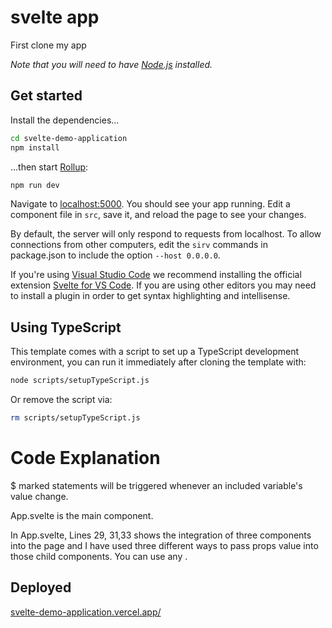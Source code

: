
# svelte app

First clone my app 


*Note that you will need to have [Node.js](https://nodejs.org) installed.*


## Get started

Install the dependencies...

```bash
cd svelte-demo-application
npm install
```

...then start [Rollup](https://rollupjs.org):

```bash
npm run dev
```

Navigate to [localhost:5000](http://localhost:5000). You should see your app running. Edit a component file in `src`, save it, and reload the page to see your changes.

By default, the server will only respond to requests from localhost. To allow connections from other computers, edit the `sirv` commands in package.json to include the option `--host 0.0.0.0`.

If you're using [Visual Studio Code](https://code.visualstudio.com/) we recommend installing the official extension [Svelte for VS Code](https://marketplace.visualstudio.com/items?itemName=svelte.svelte-vscode). If you are using other editors you may need to install a plugin in order to get syntax highlighting and intellisense.


## Using TypeScript

This template comes with a script to set up a TypeScript development environment, you can run it immediately after cloning the template with:

```bash
node scripts/setupTypeScript.js
```

Or remove the script via:

```bash
rm scripts/setupTypeScript.js
```


# Code Explanation

$ marked statements will be triggered whenever an included variable's value change.

App.svelte is the main component.

In App.svelte, Lines 29, 31,33 shows the integration of three components into the page and I have used three different ways to pass props value into those child components. You can use any .


## Deployed 

[svelte-demo-application.vercel.app/](https://svelte-demo-application.vercel.app/)
